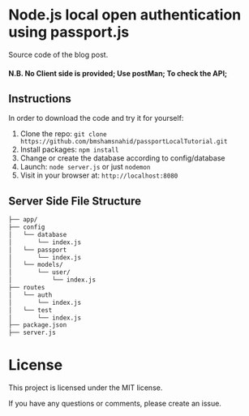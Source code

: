 

# Node.js local open authentication using passport.js 
Source code of the blog post.

#### N.B. No Client side is provided; Use postMan; To check the API;

## Instructions

In order to download the code and try it for yourself:

1. Clone the repo: `git clone https://github.com/bmshamsnahid/passportLocalTutorial.git`
2. Install packages: `npm install`
3. Change or create the database according to config/database
5. Launch: `node server.js` or just `nodemon`
6. Visit in your browser at: `http://localhost:8080`


## Server Side File Structure
```bash
├── app/
├── config
│   └── database
│       └── index.js
│   └── passport
│       └── index.js
│   └── models/
│       └── user/
│           └── index.js
├── routes
│   └── auth
│       └── index.js
│   └── test
│       └── index.js
├── package.json
├── server.js
 ```

# License
This project is licensed under the MIT license.

If you have any questions or comments, please create an issue.